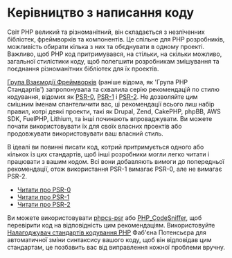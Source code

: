 # Керівництво з написання коду

Світ PHP великий та різноманітний, він складається з незліченних бібліотек, фреймворків та компонентів. Це спільне для PHP розробників, можливість обирати кілька з них та обєднувати в одному проекті. Важливо, щоб PHP код притримувався, на стільки, на скільки можливо, загальної стилістики коду, щоб полегшити розробникам змішування та поєднання різноманітних бібліотек для їх проектів.

[Група Взаємодії Фреймворків][fig] (раніше відома, як 'Група PHP Стандартів') запропонувала та схвалила серію рекомендацій по стилю кодування, відомих як [PSR-0][psr0], [PSR-1][psr1] і [PSR-2][psr2]. Не дозволяйте цим смішним іменам спантеличити вас, ці рекомендації всього лиш набір правил, котрі деякі проекти, такі як Drupal, Zend, CakePHP, phpBB, AWS SDK, FuelPHP, Lithium, та інші починають впроваджувати. Ви можете почати використовувати їх для своїх власних проектів або продовжувати використовувати ваш власний стиль.

В ідеалі ви повинні писати код, котрий притримується одного або кількох із цих стандартів, щоб інші розробники могли легко читати і працювати з вашим кодом. Всі вони добавляють вимоги до попередньої рекомендації, отож використання PSR-1 вимагає PSR-0, але не вимагає PSR-2.

* [Читати про PSR-0][psr0]
* [Читати про PSR-1][psr1]
* [Читати про PSR-2][psr2]

Ви можете використовувати [phpcs-psr][phpcs-psr] або [PHP_CodeSniffer][phpcs], щоб перевірити код на відповідність цим рекомендаціям. Використовуйте [Налагоджувач стандартів кодування PHP][phpcsfixer] Фаб'єна Потенсьєра для автоматичної зміни синтаксису вашого коду, щоб він відповідав цим стандартам, це позбавить вас від виправлення кожної проблеми вручну.

[fig]: http://www.php-fig.org/
[psr0]: https://github.com/php-fig/fig-standards/blob/master/accepted/PSR-0.md
[psr1]: https://github.com/php-fig/fig-standards/blob/master/accepted/PSR-1-basic-coding-standard.md
[psr2]: https://github.com/php-fig/fig-standards/blob/master/accepted/PSR-2-coding-style-guide.md
[phpcs]: http://pear.php.net/package/PHP_CodeSniffer/
[phpcs-psr]: https://github.com/klaussilveira/phpcs-psr
[phpcsfixer]: http://cs.sensiolabs.org/
